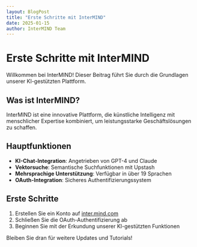 ```yaml
---
layout: BlogPost
title: "Erste Schritte mit InterMIND"
date: 2025-01-15
author: InterMIND Team
---
```


# Erste Schritte mit InterMIND

Willkommen bei InterMIND! Dieser Beitrag führt Sie durch die Grundlagen unserer KI-gestützten Plattform.

<!--more-->

## Was ist InterMIND?

InterMIND ist eine innovative Plattform, die künstliche Intelligenz mit menschlicher Expertise kombiniert, um leistungsstarke Geschäftslösungen zu schaffen.

## Hauptfunktionen

- **KI-Chat-Integration**: Angetrieben von GPT-4 und Claude
- **Vektorsuche**: Semantische Suchfunktionen mit Upstash
- **Mehrsprachige Unterstützung**: Verfügbar in über 19 Sprachen
- **OAuth-Integration**: Sicheres Authentifizierungssystem

## Erste Schritte

1. Erstellen Sie ein Konto auf [inter.mind.com](https://inter.mind.com)
2. Schließen Sie die OAuth-Authentifizierung ab
3. Beginnen Sie mit der Erkundung unserer KI-gestützten Funktionen

Bleiben Sie dran für weitere Updates und Tutorials!